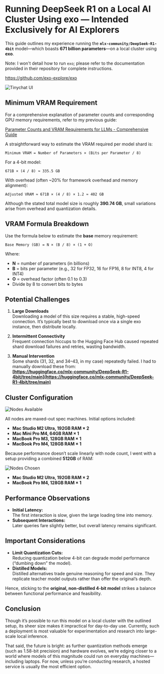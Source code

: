 # Running DeepSeek R1 on a Local AI Cluster Using exo — Intended Exclusively for AI Explorers

This guide outlines my experience running the **`mlx-community/DeepSeek-R1-4bit`** model—which boasts **671 billion parameters**—on a local cluster using **exo**.

Note: I won't detail how to run `exo`; please refer to the documentation provided in their repository for complete instructions.

https://github.com/exo-explore/exo

![Tinychat UI](images/20250201-03.png)

## Minimum VRAM Requirement

For a comprehensive explanation of parameter counts and corresponding GPU memory requirements, refer to my previous guide: 

[Parameter Counts and VRAM Requirements for LLMs - Comprehensive Guide](https://github.com/neobundy/cwkGuides/blob/main/guides/2025/01/20250131-parameter-counts-and-vram-requirements-for-llms-comprehensive-guide.md)


A straightforward way to estimate the VRAM required per model shard is:

```
Minimum VRAM = Number of Parameters × (Bits per Parameter / 8)
```

For a 4-bit model:

```
671B × (4 / 8) ≈ 335.5 GB
```

With overhead (often ~20% for framework overhead and memory alignment):

```
Adjusted VRAM ≈ 671B × (4 / 8) × 1.2 ≈ 402 GB
```

Although the stated total model size is roughly **390.74 GB**, small variations arise from overhead and quantization details.

## VRAM Formula Breakdown

Use the formula below to estimate the **base** memory requirement:

```
Base Memory (GB) = N × (B / 8) × (1 + O)
```

Where:
- **N** = number of parameters (in billions)
- **B** = bits per parameter (e.g., 32 for FP32, 16 for FP16, 8 for INT8, 4 for INT4)
- **O** = overhead factor (often 0.1 to 0.3)
- Divide by 8 to convert bits to bytes

## Potential Challenges

1. **Large Downloads**  
   Downloading a model of this size requires a stable, high-speed connection. It’s typically best to download once via a single exo instance, then distribute locally.

2. **Intermittent Connectivity**  
   Frequent connection hiccups to the Hugging Face Hub caused repeated shard download failures and retries, wasting bandwidth.

3. **Manual Intervention**  
   Some shards (31, 32, and 34–43, in my case) repeatedly failed. I had to manually download these from:  
   **[https://huggingface.co/mlx-community/DeepSeek-R1-4bit/tree/main](https://huggingface.co/mlx-community/DeepSeek-R1-4bit/tree/main)**

## Cluster Configuration

![Nodes Available](images/20250201-01.png)

All nodes are maxed-out spec machines. Initial options included:

- **Mac Studio M2 Ultra, 192GB RAM × 2**  
- **Mac Mini Pro M4, 64GB RAM × 1**  
- **MacBook Pro M3, 128GB RAM × 1**  
- **MacBook Pro M4, 128GB RAM × 1**

Because performance doesn’t scale linearly with node count, I went with a setup providing a combined **512GB** of RAM:

![Nodes Chosen](images/20250201-02.png)

- **Mac Studio M2 Ultra, 192GB RAM × 2**  
- **MacBook Pro M4, 128GB RAM × 1**

## Performance Observations

- **Initial Latency:**  
  The first interaction is slow, given the large loading time into memory.
- **Subsequent Interactions:**  
  Later queries fare slightly better, but overall latency remains significant.

## Important Considerations

- **Limit Quantization Cuts:**  
  Reducing quantization below 4-bit can degrade model performance (“dumbing down” the model).
- **Distilled Models:**  
  Distilled alternatives trade genuine reasoning for speed and size. They replicate teacher model outputs rather than offer the original’s depth.

Hence, sticking to the **original, non-distilled 4-bit model** strikes a balance between functional performance and feasibility.

## Conclusion

Though it’s possible to run this model on a local cluster with the outlined setup, its sheer size makes it impractical for day-to-day use. Currently, such a deployment is most valuable for experimentation and research into large-scale local inference.

That said, the future is bright: as further quantization methods emerge (such as 1.58-bit precision) and hardware evolves, we’re edging closer to a world where models of this magnitude could run on everyday machines—including laptops. For now, unless you’re conducting research, a hosted service is usually the most efficient option.

